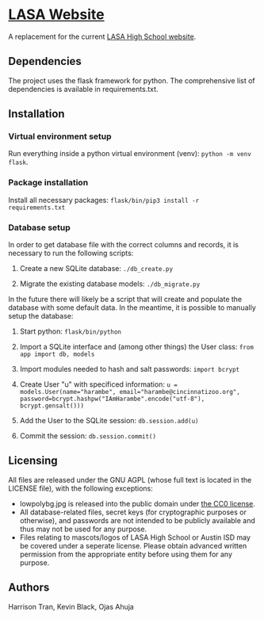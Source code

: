 # [LASA Website](http://lasa.us)
A replacement for the current [LASA High School
website](http://www.lasahighschool.com).

## Dependencies
The project uses the flask framework for python. The comprehensive
list of dependencies is available in requirements.txt.

## Installation
### Virtual environment setup

Run everything inside a python virtual environment (venv):  `python -m
venv flask`. 

### Package installation
Install all necessary packages: `flask/bin/pip3 install -r
requirements.txt`

### Database setup
In order to get database file with the correct columns and records, it
is necessary to run the following scripts:

1. Create a new SQLite database: `./db_create.py`

2. Migrate the existing database models: `./db_migrate.py`

In the future there will likely be a script that will create and
populate the database with some default data. In the meantime, it is
possible to manually setup the database:

1. Start python: `flask/bin/python`

2. Import a SQLite interface and (among other things) the User class:
`from app import db, models`

3. Import modules needed to hash and salt passwords: `import bcrypt`

4. Create User "u" with specificed information: ```u =
models.User(name="harambe", email="harambe@cincinnatizoo.org",
password=bcrypt.hashpw("IAmHarambe".encode("utf-8"), 
bcrypt.gensalt()))```

5. Add the User to the SQLite session: `db.session.add(u)`

6. Commit the session: `db.session.commit()`

## Licensing
All files are released under the GNU AGPL (whose full text is located
in the LICENSE file), with the following exceptions:
- lowpolybg.jpg is released into the public domain under [the CC0
license](https://creativecommons.org/publicdomain/zero/1.0/).
- All database-related files, secret keys (for cryptographic purposes or
otherwise), and passwords are not intended to be publicly available
and thus may not be used for any purpose.
- Files relating to mascots/logos of LASA High School or Austin ISD
may be covered under a seperate license. Please obtain advanced
written permission from the appropriate entity before using them for
any purpose.

## Authors
Harrison Tran, Kevin Black, Ojas Ahuja
